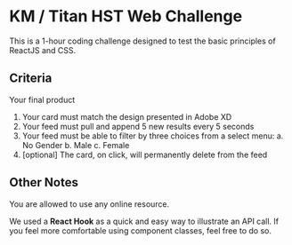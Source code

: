 
# KM / Titan HST Web Challenge
This is a 1-hour coding challenge designed to test the basic principles of ReactJS and CSS.

## Criteria
Your final product
1. Your card must match the design presented in Adobe XD
2. Your feed must pull and append 5 new results every 5 seconds
3. Your feed must be able to filter by three choices from a select menu:
	a.  No Gender
	b.  Male
	c.  Female
4. [optional] The card, on click, will permanently delete from the feed

## Other Notes
You are allowed to use any online resource.

We used a **React Hook** as a quick and easy way to illustrate an API call. If you feel more comfortable using component classes, feel free to do so.